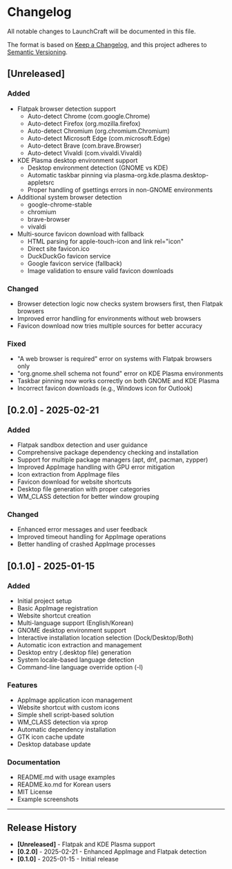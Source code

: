 # Changelog

All notable changes to LaunchCraft will be documented in this file.

The format is based on [Keep a Changelog](https://keepachangelog.com/en/1.0.0/),
and this project adheres to [Semantic Versioning](https://semver.org/spec/v2.0.0.html).

## [Unreleased]

### Added
- Flatpak browser detection support
  - Auto-detect Chrome (com.google.Chrome)
  - Auto-detect Firefox (org.mozilla.firefox)
  - Auto-detect Chromium (org.chromium.Chromium)
  - Auto-detect Microsoft Edge (com.microsoft.Edge)
  - Auto-detect Brave (com.brave.Browser)
  - Auto-detect Vivaldi (com.vivaldi.Vivaldi)
- KDE Plasma desktop environment support
  - Desktop environment detection (GNOME vs KDE)
  - Automatic taskbar pinning via plasma-org.kde.plasma.desktop-appletsrc
  - Proper handling of gsettings errors in non-GNOME environments
- Additional system browser detection
  - google-chrome-stable
  - chromium
  - brave-browser
  - vivaldi
- Multi-source favicon download with fallback
  - HTML parsing for apple-touch-icon and link rel="icon"
  - Direct site favicon.ico
  - DuckDuckGo favicon service
  - Google favicon service (fallback)
  - Image validation to ensure valid favicon downloads

### Changed
- Browser detection logic now checks system browsers first, then Flatpak browsers
- Improved error handling for environments without web browsers
- Favicon download now tries multiple sources for better accuracy

### Fixed
- "A web browser is required" error on systems with Flatpak browsers only
- "org.gnome.shell schema not found" error on KDE Plasma environments
- Taskbar pinning now works correctly on both GNOME and KDE Plasma
- Incorrect favicon downloads (e.g., Windows icon for Outlook)

## [0.2.0] - 2025-02-21

### Added
- Flatpak sandbox detection and user guidance
- Comprehensive package dependency checking and installation
- Support for multiple package managers (apt, dnf, pacman, zypper)
- Improved AppImage handling with GPU error mitigation
- Icon extraction from AppImage files
- Favicon download for website shortcuts
- Desktop file generation with proper categories
- WM_CLASS detection for better window grouping

### Changed
- Enhanced error messages and user feedback
- Improved timeout handling for AppImage operations
- Better handling of crashed AppImage processes

## [0.1.0] - 2025-01-15

### Added
- Initial project setup
- Basic AppImage registration
- Website shortcut creation
- Multi-language support (English/Korean)
- GNOME desktop environment support
- Interactive installation location selection (Dock/Desktop/Both)
- Automatic icon extraction and management
- Desktop entry (.desktop file) generation
- System locale-based language detection
- Command-line language override option (-l)

### Features
- AppImage application icon management
- Website shortcut with custom icons
- Simple shell script-based solution
- WM_CLASS detection via xprop
- Automatic dependency installation
- GTK icon cache update
- Desktop database update

### Documentation
- README.md with usage examples
- README.ko.md for Korean users
- MIT License
- Example screenshots

---

## Release History

- **[Unreleased]** - Flatpak and KDE Plasma support
- **[0.2.0]** - 2025-02-21 - Enhanced AppImage and Flatpak detection
- **[0.1.0]** - 2025-01-15 - Initial release
